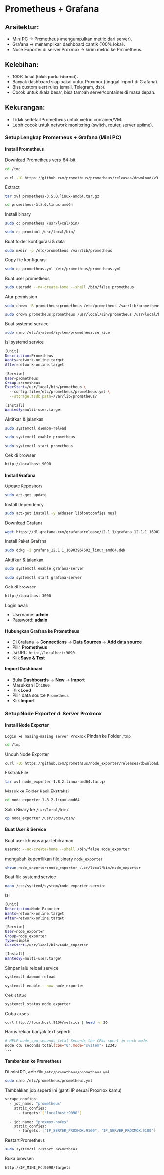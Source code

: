 # Prometheus + Grafana

## Arsitektur:
- Mini PC → Prometheus (mengumpulkan metric dari server).
- Grafana → menampilkan dashboard cantik (100% lokal).
- Node Exporter di server Proxmox → kirim metric ke Prometheus.

## Kelebihan:
- 100% lokal (tidak perlu internet).
- Banyak dashboard siap pakai untuk Proxmox (tinggal import di Grafana).
- Bisa custom alert rules (email, Telegram, dsb).
- Cocok untuk skala besar, bisa tambah server/container di masa depan.

## Kekurangan:
- Tidak sedetail Prometheus untuk metric container/VM.
- Lebih cocok untuk network monitoring (switch, router, server uptime).



### Setup Lengkap Prometheus + Grafana (Mini PC)

#### Install Prometheus
Download Prometheus versi 64-bit
```sh
cd /tmp
```
```sh
curl -LO https://github.com/prometheus/prometheus/releases/download/v3.5.0/prometheus-3.5.0.linux-amd64.tar.gz
```
Extract
```sh
tar xvf prometheus-3.5.0.linux-amd64.tar.gz
```
```sh
cd prometheus-3.5.0.linux-amd64
```
Install binary
```sh
sudo cp prometheus /usr/local/bin/
```
```sh
sudo cp promtool /usr/local/bin/
```
Buat folder konfigurasi & data
```sh
sudo mkdir -p /etc/prometheus /var/lib/prometheus
```
Copy file konfigurasi
```sh
sudo cp prometheus.yml /etc/prometheus/prometheus.yml
```
Buat user prometheus
```sh
sudo useradd --no-create-home --shell /bin/false prometheus
```
Atur permission
```sh
sudo chown -R prometheus:prometheus /etc/prometheus /var/lib/prometheus
```
```sh
sudo chown prometheus:prometheus /usr/local/bin/prometheus /usr/local/bin/promtool
```
Buat systemd service
```sh
sudo nano /etc/systemd/system/prometheus.service
```
Isi systemd service
```sh
[Unit]
Description=Prometheus
Wants=network-online.target
After=network-online.target

[Service]
User=prometheus
Group=prometheus
ExecStart=/usr/local/bin/prometheus \
  --config.file=/etc/prometheus/prometheus.yml \
  --storage.tsdb.path=/var/lib/prometheus/

[Install]
WantedBy=multi-user.target
```
Aktifkan & jalankan
```sh
sudo systemctl daemon-reload
```
```sh
sudo systemctl enable prometheus
```
```sh
sudo systemctl start prometheus
```
Cek di browser
```sh
http://localhost:9090
```

#### Install Grafana
Update Repository
```sh
sudo apt-get update
```
Install Dependency
```sh
sudo apt-get install -y adduser libfontconfig1 musl
```
Download Grafana
```sh
wget https://dl.grafana.com/grafana/release/12.1.1/grafana_12.1.1_16903967602_linux_amd64.deb
```
Install Paket Grafana
```sh
sudo dpkg -i grafana_12.1.1_16903967602_linux_amd64.deb
```
Aktifkan & jalankan
```sh
sudo systemctl enable grafana-server
```
```sh
sudo systemctl start grafana-server
```
Cek di browser
```sh
http://localhost:3000
```
Login awal:
- Username: **admin**
- Password: **admin**

#### Hubungkan Grafana ke Prometheus
- Di Grafana -> **Connections** -> **Data Sources** -> **Add data source**
- Pilih **Prometheus**
- Isi URL: `http://localhost:9090`
- Klik **Save & Test**

#### Import Dashboard
- Buka **Dashboards** -> **New** -> **Import**
- Masukkan ID: `1860`
- Klik **Load**
- Pilih data source `Prometheus`
- Klik **Import**

### Setup Node Exporter di Server Proxmox

#### Install Node Exporter
`Login ke masing-masing server Proxmox`
Pindah ke Folder `/tmp`
```sh
cd /tmp
```
Unduh Node Exporter
```sh
curl -LO https://github.com/prometheus/node_exporter/releases/download/v1.8.2/node_exporter-1.8.2.linux-amd64.tar.gz
```
Ekstrak File
```sh
tar xvf node_exporter-1.8.2.linux-amd64.tar.gz
```
Masuk ke Folder Hasil Ekstraksi
```sh
cd node_exporter-1.8.2.linux-amd64
```
Salin Binary ke `/usr/local/bin/`
```sh
cp node_exporter /usr/local/bin/
```
#### Buat User & Service
Buat user khusus agar lebih aman 
```sh
useradd --no-create-home --shell /bin/false node_exporter
```
mengubah kepemilikan file binary `node_exporter`
```sh
chown node_exporter:node_exporter /usr/local/bin/node_exporter
```
Buat file systemd service
```sh
nano /etc/systemd/system/node_exporter.service
```
Isi
```sh
[Unit]
Description=Node Exporter
Wants=network-online.target
After=network-online.target

[Service]
User=node_exporter
Group=node_exporter
Type=simple
ExecStart=/usr/local/bin/node_exporter

[Install]
WantedBy=multi-user.target
```
Simpan lalu reload service
```sh
systemctl daemon-reload
```
```sh
systemctl enable --now node_exporter
```
Cek status
```sh
systemctl status node_exporter
```
Coba akses
```sh
curl http://localhost:9100/metrics | head -n 20
```
Harus keluar banyak text seperti:
```sh
# HELP node_cpu_seconds_total Seconds the CPUs spent in each mode.
node_cpu_seconds_total{cpu="0",mode="system"} 12345
...
```
#### Tambahkan ke Prometheus
Di mini PC, edit file `/etc/prometheus/prometheus.yml`
```sh
sudo nano /etc/prometheus/prometheus.yml
```
Tambahkan job seperti ini (ganti IP sesuai Proxmox kamu)
```sh
scrape_configs:
  - job_name: "prometheus"
    static_configs:
      - targets: ["localhost:9090"]

  - job_name: "proxmox-nodes"
    static_configs:
      - targets: ["IP_SERVER_PROXMOX:9100", "IP_SERVER_PROXMOX:9100"]
```

Restart Prometheus
```sh
sudo systemctl restart prometheus
```
Buka browser:
```sh
http://IP_MINI_PC:9090/targets
```












